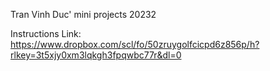 Tran Vinh Duc' mini projects 20232

Instructions
Link: https://www.dropbox.com/scl/fo/50zruygolfcicpd6z856p/h?rlkey=3t5xjy0xm3lqkgh3fpqwbc77r&dl=0
